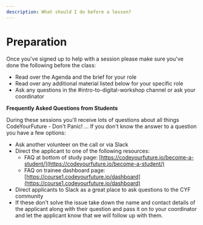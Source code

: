 ```yaml
---
description: What should I do before a lesson?
---
```


# Preparation

Once you've signed up to help with a session please make sure you've done the following before the class:

* Read over the Agenda and the brief for your role
* Read over any additional material listed below for your specific role
* Ask any questions in the #intro-to-digital-workshop channel or ask your coordinator

**Frequently Asked Questions from Students**

During these sessions you'll receive lots of questions about all things CodeYourFuture - Don't Panic! ... If you don't know the answer to a question you have a few options:

* Ask another volunteer on the call or via Slack
* Direct the applicant to one of the following resources:&#x20;
  * FAQ at bottom of study page: [https://codeyourfuture.io/become-a-student/](https://codeyourfuture.io/become-a-student/)
  * FAQ on trainee dashboard page: [https://course1.codeyourfuture.io/dashboard](https://course1.codeyourfuture.io/dashboard)
* Direct applicants to Slack as a great place to ask questions to the CYF community
* If these don't solve the issue take down the name and contact details of the applicant along with their question and pass it on to your coordinator and let the applicant know that we will follow up with them.&#x20;


